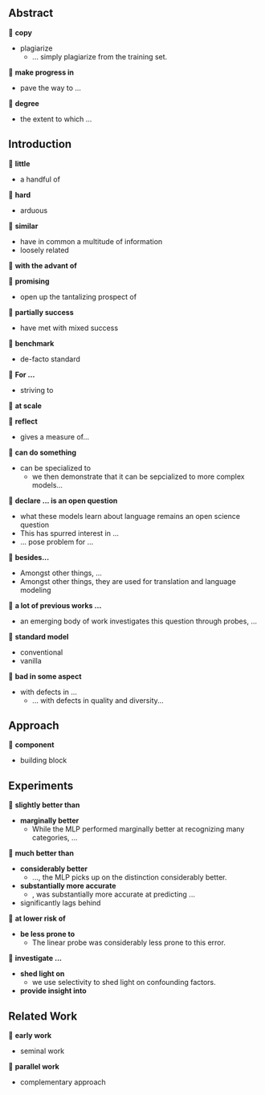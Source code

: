 ## Abstract

&#x1F4D8; **copy**

+ plagiarize
  + ... simply plagiarize from the training set.
  
&#x1F4D8; **make progress in**

+ pave the way to ...


&#x1F4D8; **degree**
+ the extent to which ...


## Introduction

&#x1F4D8; **little**

+ a handful of

&#x1F4D8; **hard**

+ arduous


&#x1F4D8; **similar**
+ have in common a multitude of information
+ loosely related

&#x1F4D8; **with the advant of**

&#x1F4D8; **promising**

+ open up the tantalizing prospect of

&#x1F4D8; **partially success**

+ have met with mixed success

&#x1F4D8; **benchmark**

+ de-facto standard

&#x1F4D8; **For ...**

+ striving to 

&#x1F4D8; **at scale**

&#x1F4D8; **reflect**

+ gives a measure of...

&#x1F4D8; **can do something**

+ can be specialized to
  + we then demonstrate that it can be sepcialized to more complex models... 

&#x1F4D8;  **declare ... is an open question**

+ what these models learn about language remains an open science question
+ This has spurred interest in ...
+ ... pose problem for ...


&#x1F4D8; **besides...**

+ Amongst other things, ...
+ Amongst other things, they are used for translation and language modeling

&#x1F4D8;  **a lot of previous works ...**

+ an emerging body of work investigates this question through probes, ...

&#x1F4D8; **standard model**

+ conventional
+ vanilla

&#x1F4D8; **bad in some aspect**

+ with defects in ...
  + ... with defects in quality and diversity...
  
## Approach

&#x1F4D8; **component**

+ building block

## Experiments

&#x1F4D8; **slightly better than**

+ **marginally better**
  + While the MLP performed marginally better at recognizing many categories, ...


&#x1F4D8; **much better than**

+ **considerably better**
  + ..., the MLP picks up on the distinction considerably better.
+ **substantially more accurate**
  + , was substantially more accurate at predicting ...
+ significantly lags behind

&#x1F4D8; **at lower risk of**

+ **be less prone to**
  + The linear probe was considerably less prone to this error.

&#x1F4D8; **investigate ...**

+ **shed light on**
  + we use selectivity to shed light on confounding factors.
+ **provide insight into**


## Related Work

&#x1F4D8; **early work**

+ seminal work

&#x1F4D8; **parallel work**

+ complementary approach
